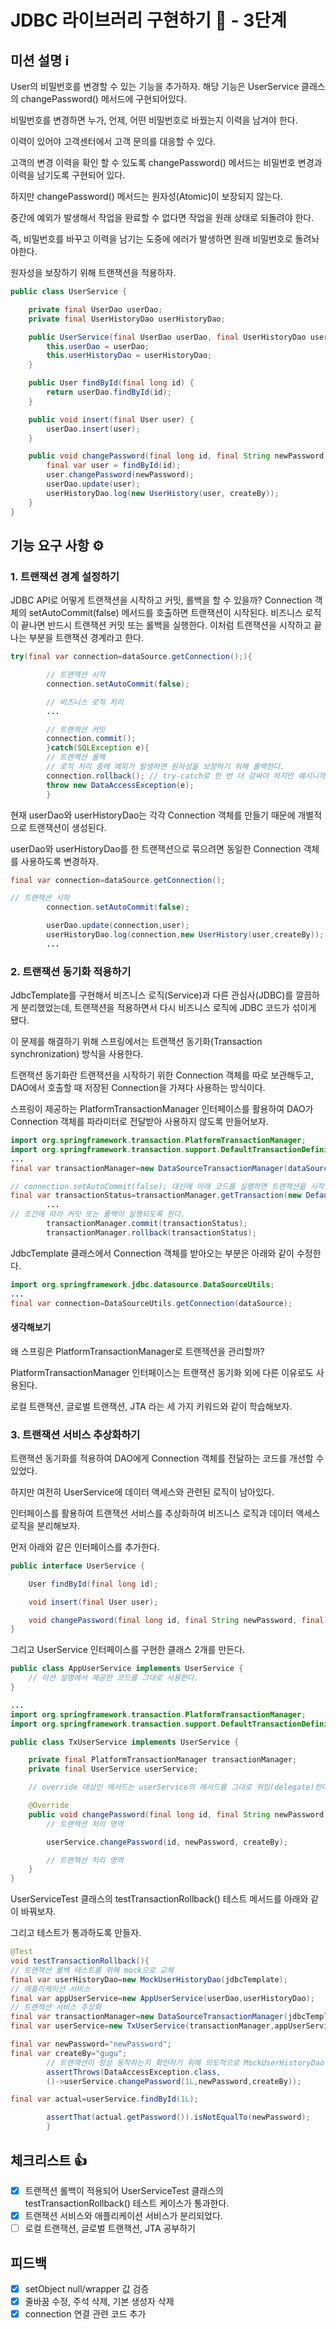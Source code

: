 # JDBC 라이브러리 구현하기 🚀 - 3단계

## 미션 설명 ℹ️

User의 비밀번호를 변경할 수 있는 기능을 추가하자. 해당 기능은 UserService 클래스의 changePassword() 메서드에 구현되어있다.

비밀번호를 변경하면 누가, 언제, 어떤 비밀번호로 바꿨는지 이력을 남겨야 한다.

이력이 있어야 고객센터에서 고객 문의를 대응할 수 있다.

고객의 변경 이력을 확인 할 수 있도록 changePassword() 메서드는 비밀번호 변경과 이력을 남기도록 구현되어 있다.

하지만 changePassword() 메서드는 원자성(Atomic)이 보장되지 않는다.

중간에 예외가 발생해서 작업을 완료할 수 없다면 작업을 원래 상태로 되돌려야 한다.

즉, 비밀번호를 바꾸고 이력을 남기는 도중에 에러가 발생하면 원래 비밀번호로 돌려놔야한다.

원자성을 보장하기 위해 트랜잭션을 적용하자.

```java
public class UserService {

    private final UserDao userDao;
    private final UserHistoryDao userHistoryDao;

    public UserService(final UserDao userDao, final UserHistoryDao userHistoryDao) {
        this.userDao = userDao;
        this.userHistoryDao = userHistoryDao;
    }

    public User findById(final long id) {
        return userDao.findById(id);
    }

    public void insert(final User user) {
        userDao.insert(user);
    }

    public void changePassword(final long id, final String newPassword, final String createBy) {
        final var user = findById(id);
        user.changePassword(newPassword);
        userDao.update(user);
        userHistoryDao.log(new UserHistory(user, createBy));
    }
}

```

## 기능 요구 사항 ⚙️

### 1. 트랜잭션 경계 설정하기

JDBC API로 어떻게 트랜잭션을 시작하고 커밋, 롤백을 할 수 있을까? Connection 객체의 setAutoCommit(false) 메서드를 호출하면 트랜잭션이 시작된다. 비즈니스 로직이 끝나면 반드시
트랜잭션 커밋 또는 롤백을 실행한다. 이처럼 트랜잭션을 시작하고 끝나는 부분을 트랜잭션 경계라고 한다.

```java
try(final var connection=dataSource.getConnection();){

        // 트랜잭션 시작
        connection.setAutoCommit(false);

        // 비즈니스 로직 처리
        ...

        // 트랜잭션 커밋
        connection.commit();
        }catch(SQLException e){
        // 트랜잭션 롤백
        // 로직 처리 중에 예외가 발생하면 원자성을 보장하기 위해 롤백한다.
        connection.rollback(); // try-catch로 한 번 더 감싸야 하지만 예시니까 생략
        throw new DataAccessException(e);
        }

```

현재 userDao와 userHistoryDao는 각각 Connection 객체를 만들기 때문에 개별적으로 트랜잭션이 생성된다.

userDao와 userHistoryDao를 한 트랜잭션으로 묶으려면 동일한 Connection 객체를 사용하도록 변경하자.

```java
final var connection=dataSource.getConnection();

// 트랜잭션 시작
        connection.setAutoCommit(false);

        userDao.update(connection,user);
        userHistoryDao.log(connection,new UserHistory(user,createBy));
        ...

```

### 2. 트랜잭션 동기화 적용하기

JdbcTemplate를 구현해서 비즈니스 로직(Service)과 다른 관심사(JDBC)를 깔끔하게 분리했었는데, 트랜잭션을 적용하면서 다시 비즈니스 로직에 JDBC 코드가 섞이게 됐다.

이 문제를 해결하기 위해 스프링에서는 트랜잭션 동기화(Transaction synchronization) 방식을 사용한다.

트랜잭션 동기화란 트랜잭션을 시작하기 위한 Connection 객체를 따로 보관해두고, DAO에서 호출할 때 저장된 Connection을 가져다 사용하는 방식이다.

스프링이 제공하는 PlatformTransactionManager 인터페이스를 활용하여 DAO가 Connection 객체를 파라미터로 전달받아 사용하지 않도록 만들어보자.

```java
import org.springframework.transaction.PlatformTransactionManager;
import org.springframework.transaction.support.DefaultTransactionDefinition;
...
final var transactionManager=new DataSourceTransactionManager(dataSource());

// connection.setAutoCommit(false); 대신에 아래 코드를 실행하면 트랜잭션을 시작한다.
final var transactionStatus=transactionManager.getTransaction(new DefaultTransactionDefinition());
        ...
// 조건에 따라 커밋 또는 롤백이 실행되도록 한다.
        transactionManager.commit(transactionStatus);
        transactionManager.rollback(transactionStatus);

```

JdbcTemplate 클래스에서 Connection 객체를 받아오는 부분은 아래와 같이 수정한다.

```java
import org.springframework.jdbc.datasource.DataSourceUtils;
...
final var connection=DataSourceUtils.getConnection(dataSource);

```

#### 생각해보기

왜 스프링은 PlatformTransactionManager로 트랜잭션을 관리할까?

PlatformTransactionManager 인터페이스는 트랜잭션 동기화 외에 다른 이유로도 사용된다.

로컬 트랜잭션, 글로벌 트랜잭션, JTA 라는 세 가지 키워드와 같이 학습해보자.

### 3. 트랜잭션 서비스 추상화하기

트랜잭션 동기화를 적용하여 DAO에게 Connection 객체를 전달하는 코드를 개선할 수 있었다.

하지만 여전히 UserService에 데이터 액세스와 관련된 로직이 남아있다.

인터페이스를 활용하여 트랜잭션 서비스를 추상화하여 비즈니스 로직과 데이터 액세스 로직을 분리해보자.

먼저 아래와 같은 인터페이스를 추가한다.

```java
public interface UserService {

    User findById(final long id);

    void insert(final User user);

    void changePassword(final long id, final String newPassword, final String createBy);
}

```

그리고 UserService 인터페이스를 구현한 클래스 2개를 만든다.

```java
public class AppUserService implements UserService {
    // 미션 설명에서 제공한 코드를 그대로 사용한다.
}

```

```java
...
import org.springframework.transaction.PlatformTransactionManager;
import org.springframework.transaction.support.DefaultTransactionDefinition;

public class TxUserService implements UserService {

    private final PlatformTransactionManager transactionManager;
    private final UserService userService;

    // override 대상인 메서드는 userService의 메서드를 그대로 위임(delegate)한다.

    @Override
    public void changePassword(final long id, final String newPassword, final String createBy) {
        // 트랜잭션 처리 영역

        userService.changePassword(id, newPassword, createBy);

        // 트랜잭션 처리 영역
    }
}

```

UserServiceTest 클래스의 testTransactionRollback() 테스트 메서드를 아래와 같이 바꿔보자.

그리고 테스트가 통과하도록 만들자.

```java
@Test
void testTransactionRollback(){
// 트랜잭션 롤백 테스트를 위해 mock으로 교체
final var userHistoryDao=new MockUserHistoryDao(jdbcTemplate);
// 애플리케이션 서비스
final var appUserService=new AppUserService(userDao,userHistoryDao);
// 트랜잭션 서비스 추상화
final var transactionManager=new DataSourceTransactionManager(jdbcTemplate.getDataSource());
final var userService=new TxUserService(transactionManager,appUserService);

final var newPassword="newPassword";
final var createBy="gugu";
        // 트랜잭션이 정상 동작하는지 확인하기 위해 의도적으로 MockUserHistoryDao에서 예외를 발생시킨다.
        assertThrows(DataAccessException.class,
        ()->userService.changePassword(1L,newPassword,createBy));

final var actual=userService.findById(1L);

        assertThat(actual.getPassword()).isNotEqualTo(newPassword);
        }

```

## 체크리스트 👍

- [x] 트랜잭션 롤백이 적용되어 UserServiceTest 클래스의 testTransactionRollback() 테스트 케이스가 통과한다.
- [x] 트랜잭션 서비스와 애플리케이션 서비스가 분리되었다.
- [ ] 로컬 트랜잭션, 글로벌 트랜잭션, JTA 공부하기

## 피드백

- [x] setObject null/wrapper 값 검증
- [x] 줄바꿈 수정, 주석 삭제, 기본 생성자 삭제
- [x] connection 연결 관련 코드 추가
